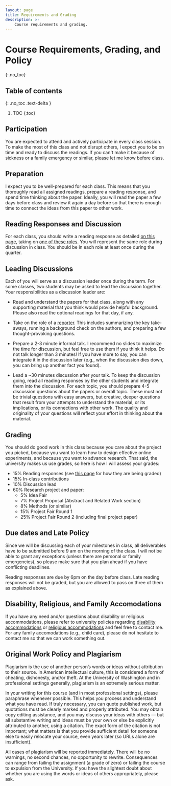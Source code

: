 ```yaml
---
layout: page
title: Requirements and Grading
description: >-
    Course requirements and grading.
---
```


# Course Requirements, Grading, and Policy
{:.no_toc}

## Table of contents
{: .no_toc .text-delta }

1. TOC
{:toc}


## Participation

You are expected to attend and actively participate in every class session. To make the most of this class and not disrupt others, I expect you to be on time and ready to discuss the readings. If you can't make it because of sickness or a family emergency or similar, please let me know before class. 

## Preparation

I expect you to be well-prepared for each class. This means that you thoroughly read all assigned readings, prepare a reading response, and spend time thinking about the paper. Ideally, you will read the paper a few days before class and review it again a day before so that there is enough time to connect the ideas from this paper to other work.


## Reading Responses and Discussion

For each class, you should write a reading response as detailed [on this page](https://uw-cse599p.github.io/readingresponses/), taking on [one of these roles](https://uw-cse599p.github.io/discussion_roles/). You will represent the same role during discussion in class. You should be in each role at least once during the quarter. 

## Leading Discussions

Each of you will serve as a discussion leader once during the term. For some classes, two students may be asked to lead the discussion together. Your responsibilities as a discussion leader are:

* Read and understand the papers for that class, along with any supporting material that you think would provide helpful background. Please also read the optional readings for that day, if any.

* Take on the role of a [reporter](https://uw-cse599p.github.io/discussion_roles/#reporter-aka-discussion-lead). This includes summarizing the key take-aways, running a background check on the authors, and preparing a few thought-provoking questions. 

* Prepare a 2-3 minute informal talk. I recommend no slides to maximize the time for discussion, but feel free to use them if you think it helps. Do not talk longer than 3 minutes! If you have more to say, you can integrate it in the discussion later (e.g., when the discussion dies down, you can bring up another fact you found). 

* Lead a ~30 minutes discussion after your talk. To keep the discussion going, read all reading responses by the other students and integrate them into the discussion. For each topic, you should prepare 4-5 discussion  questions about the papers or overall topic. These must not be trivial questions with easy answers, but creative, deeper questions that result from your attempts to understand the material, or its implications, or its connections with other work. The quality and originality of your questions will reflect your effort in thinking about the material.

## Grading

You should do good work in this class because you care about the project you picked, because you want to learn how to design effective online experiments, and because you want to advance research. That said, the university makes us use grades, so here is how I will assess your grades:

* 15% Reading responses (see [this page](https://uw-cse599p.github.io/readingresponses/) for how they are being graded)
* 15% In-class contributions
* 10% Discussion lead
* 60% Research project and paper:
    * 5% Idea Fair
    * 7% Project Proposal (Abstract and Related Work section)
    * 8% Methods (or similar)
    * 15% Project Fair Round 1
    * 25% Project Fair Round 2 (including final project paper)


## Due dates and Late Policy

Since we will be discussing each of your milestones in class, all deliverables have to be submitted before 9 am on the morning of the class. I will not be able to grant any exceptions (unless there are personal or family emergencies), so please make sure that you plan ahead if you have conflicting deadlines. 

Reading responses are due by 6pm on the day before class. Late reading responses will not be graded, but you are allowed to pass on three of them as explained above. 


## Disability, Religious, and Family Accomodations

If you have any need and/or questions about disability or religious accommodations, please refer to university policies regarding [disability accommodations](http://depts.washington.edu/uwdrs/current-students/accommodations/) or [religious accommodations](https://registrar.washington.edu/staffandfaculty/religious-accommodations-polic/) and feel free to contact me. For any family accomodations (e.g., child care), please do not hesitate to contact me so that we can work something out.  


## Original Work Policy and Plagiarism  


Plagiarism is the use of another person’s words or ideas without attribution to their source. In American intellectual culture, this is considered a form of cheating, dishonesty, and/or theft. At the University of Washington and in professional settings generally, plagiarism is an extremely serious matter.

In your writing for this course (and in most professional settings), please paraphrase whenever possible. This helps you process and understand what you have read. If truly necessary, you can quote published work, but quotations must be clearly marked and properly attributed. You may obtain copy editing assistance, and you may discuss your ideas with others — but all substantive writing and ideas must be your own or else be explicitly attributed to another, using a citation. The exact form of the citation is not important; what matters is that you provide sufficient detail for someone else to easily relocate your source, even years later (so URLs alone are insufficient).

All cases of plagiarism will be reported immediately. There will be no warnings, no second chances, no opportunity to rewrite. Consequences can range from failing the assignment (a grade of zero) or failing the course to expulsion from the University. If you have the slightest doubt about whether you are using the words or ideas of others appropriately, please ask.

